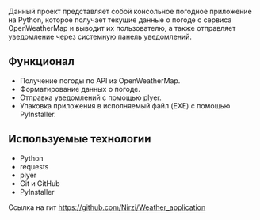 Данный проект представляет собой консольное погодное приложение на Python, которое получает текущие данные о погоде с сервиса OpenWeatherMap и выводит их пользователю, а также отправляет уведомление через системную панель уведомлений.

## Функционал

- Получение погоды по API из OpenWeatherMap.
- Форматирование данных о погоде.
- Отправка уведомлений с помощью plyer.
- Упаковка приложения в исполняемый файл (EXE) с помощью PyInstaller.

## Используемые технологии

- Python
- requests
- plyer
- Git и GitHub
- PyInstaller


Ссылка на гит
https://github.com/Nirzi/Weather_application